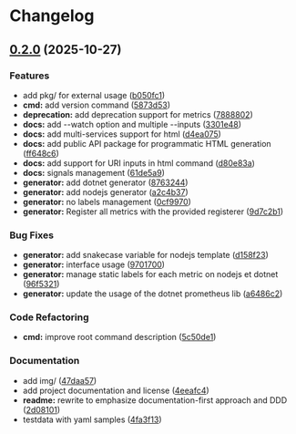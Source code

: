 # Changelog

## [0.2.0](https://github.com/jycamier/promener/compare/promener-v0.1.0...promener-v0.2.0) (2025-10-27)


### Features

* add pkg/ for external usage ([b050fc1](https://github.com/jycamier/promener/commit/b050fc1374db3cef8f3778b34ab0fb9a1feffbec))
* **cmd:** add version command ([5873d53](https://github.com/jycamier/promener/commit/5873d530fd4a49716ee6dbbeb88f2c98ea9adf61))
* **deprecation:** add deprecation support for metrics ([7888802](https://github.com/jycamier/promener/commit/7888802f06ec91463de91885b461f510b129beba))
* **docs:** add --watch option and multiple --inputs ([3301e48](https://github.com/jycamier/promener/commit/3301e48a9194d5ca756bfe7504c98e768bf6e116))
* **docs:** add multi-services support for html ([d4ea075](https://github.com/jycamier/promener/commit/d4ea075b373ae475e061c24c9036ff8461aeb9c2))
* **docs:** add public API package for programmatic HTML generation ([ff648c6](https://github.com/jycamier/promener/commit/ff648c607d5c22367aed5a763ac73318ce33185e))
* **docs:** add support for URI inputs in html command ([d80e83a](https://github.com/jycamier/promener/commit/d80e83ae351be101d1777cb93c0b4e03ab9f8d70))
* **docs:** signals management ([61de5a9](https://github.com/jycamier/promener/commit/61de5a990bdc0f9cf728202bc28bf24fe1ab397f))
* **generator:** add dotnet generator ([8763244](https://github.com/jycamier/promener/commit/8763244a4b76522efb6bcaa04e20a2ffd536cc93))
* **generator:** add nodejs generator ([a2c4b37](https://github.com/jycamier/promener/commit/a2c4b378623704d896b04de72d794ad981df752b))
* **generator:** no labels management ([0cf9970](https://github.com/jycamier/promener/commit/0cf997011aec6760a3e83236d4d4746fc2ca3b93))
* **generator:** Register all metrics with the provided registerer ([9d7c2b1](https://github.com/jycamier/promener/commit/9d7c2b1964fd5ca2f6fba47b4ff055e402675204))


### Bug Fixes

* **generator:** add snakecase variable for nodejs template ([d158f23](https://github.com/jycamier/promener/commit/d158f238add02c6f2b55059751dad25f094e5b0b))
* **generator:** interface usage ([9701700](https://github.com/jycamier/promener/commit/97017004523cf1a2bb16b70f590f454d743f56d5))
* **generator:** manage static labels for each metric on nodejs et dotnet ([96f5321](https://github.com/jycamier/promener/commit/96f53219b3df05f1558a7214b77baef62df576ca))
* **generator:** update the usage of the dotnet prometheus lib ([a6486c2](https://github.com/jycamier/promener/commit/a6486c248644255a64481d09dd0cc93b32abe801))


### Code Refactoring

* **cmd:** improve root command description ([5c50de1](https://github.com/jycamier/promener/commit/5c50de1e8d9228dd5cba03fd19bf2abcea68752d))


### Documentation

* add img/ ([47daa57](https://github.com/jycamier/promener/commit/47daa5753e755f2f2345c92c8bdcc0c037babb97))
* add project documentation and license ([4eeafc4](https://github.com/jycamier/promener/commit/4eeafc466ab78a5bfceb774f094f63ae7f9f2e38))
* **readme:** rewrite to emphasize documentation-first approach and DDD ([2d08101](https://github.com/jycamier/promener/commit/2d0810163079cc26afef68530bde11fd1b5a37dd))
* testdata with yaml samples ([4fa3f13](https://github.com/jycamier/promener/commit/4fa3f13ef3f9497e69e8ab118f825fa958f96ecf))

